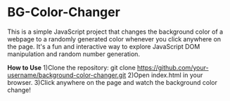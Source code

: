 # BG-Color-Changer
This is a simple JavaScript project that changes the background color of a webpage to a randomly generated color whenever you click anywhere on the page. It's a fun and interactive way to explore JavaScript DOM manipulation and random number generation.


**How to Use**
1)Clone the repository:
git clone https://github.com/your-username/background-color-changer.git
2)Open index.html in your browser.
3)Click anywhere on the page and watch the background color change!
